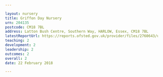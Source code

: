 ```yaml
---

layout: nursery
title: Griffon Day Nursery
urn: 204135
postcode: CM18 7BL
address: Latton Bush Centre, Southern Way, HARLOW, Essex, CM18 7BL
latestReportUrl: https://reports.ofsted.gov.uk/provider/files/2760643/urn/204135.pdf
teaching: 2
development: 2
leadership: 2
outcomes: 2
overall: 2
date: 22 February 2018

---
```

